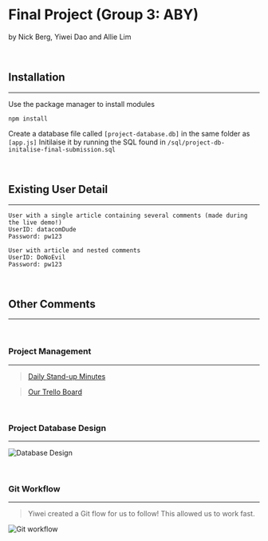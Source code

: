 
# Final Project (Group 3: ABY) 


by Nick Berg, Yiwei Dao and Allie Lim

 <br> 

## Installation

---

Use the package manager to install modules

```
npm install
```

Create a database file called 
```[project-database.db]```
 in the same folder as 
 ```[app.js]```
Initilaise it by running the SQL found in 
```/sql/project-db-initalise-final-submission.sql```

 <br> 

## Existing User Detail

---

```
User with a single article containing several comments (made during the live demo!)
UserID: datacomDude
Password: pw123

User with article and nested comments
UserID: DoNoEvil
Password: pw123
```

 <br> 

## Other Comments

---

 <br> 


### Project Management

---

> [Daily Stand-up Minutes](https://docs.google.com/spreadsheets/d/1A6cE_NpLdWxBipJMbmSAjm1dFRkkFupdw-zWFGvOKyc/edit#gid=622856653)

> [Our Trello Board](https://trello.com/b/BV9pKFj5/aby-allie-berg-yiwei-final-project)

 <br> 

### Project Database Design

---

![Database Design](projectER.png)


 <br> 

### Git Workflow

---

> Yiwei created a Git flow for us to follow! This allowed us to work fast. 

![Git workflow](gitworkflow.png)